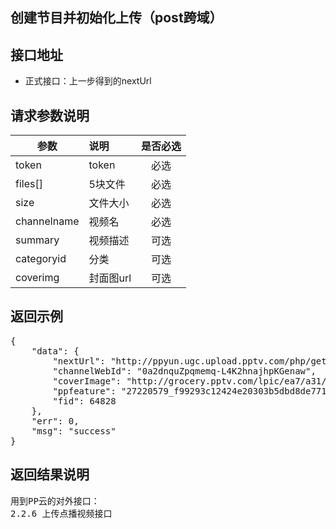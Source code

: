 创建节目并初始化上传（post跨域）
----------

接口地址
----------
  * 正式接口：上一步得到的nextUrl

请求参数说明
----------
|  参数         |说明          |是否必选|
| ------------- |:-------------|:-----:|
| token      | token |必选|
| files[]           | 5块文件 |必选    |
| size           | 文件大小 |必选    |
| channelname    | 视频名 |必选|
| summary        | 视频描述 |可选    |
| categoryid      | 分类 |可选|
| coverimg      | 封面图url |可选|

返回示例
----------
<pre>
{
    "data": {
        "nextUrl": "http://ppyun.ugc.upload.pptv.com/php/getRange.php",
        "channelWebId": "0a2dnquZpqmemq-L4K2hnajhpKGenaw",
        "coverImage": "http://grocery.pptv.com/lpic/ea7/a31/013/de8660322896b27530d31d82a0aa7bd0.jpg",
        "ppfeature": "27220579_f99293c12424e20303b5dbd8de771185638312ba",
        "fid": 64828
    },
    "err": 0,
    "msg": "success"
}
</pre>

返回结果说明
----------
<pre>
用到PP云的对外接口：
2.2.6 上传点播视频接口
</pre>